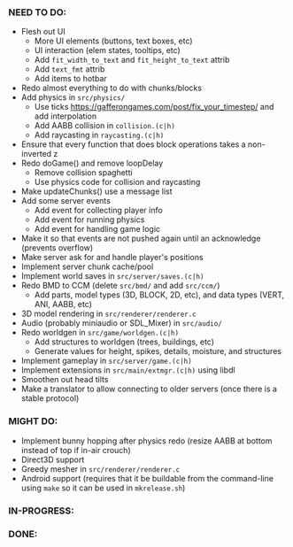 ### NEED TO DO:
- Flesh out UI
    - More UI elements (buttons, text boxes, etc)
    - UI interaction (elem states, tooltips, etc)
    - Add `fit_width_to_text` and `fit_height_to_text` attrib
    - Add `text_fmt` attrib
    - Add items to hotbar
- Redo almost everything to do with chunks/blocks
- Add physics in `src/physics/`
    - Use ticks https://gafferongames.com/post/fix_your_timestep/ and add interpolation
    - Add AABB collision in `collision.(c|h)`
    - Add raycasting in `raycasting.(c|h)`
- Ensure that every function that does block operations takes a non-inverted z
- Redo doGame() and remove loopDelay
    - Remove collision spaghetti
    - Use physics code for collision and raycasting
- Make updateChunks() use a message list
- Add some server events
    - Add event for collecting player info
    - Add event for running physics
    - Add event for handling game logic
- Make it so that events are not pushed again until an acknowledge (prevents overflow)
- Make server ask for and handle player's positions
- Implement server chunk cache/pool
- Implement world saves in `src/server/saves.(c|h)`
- Redo BMD to CCM (delete `src/bmd/` and add `src/ccm/`)
    - Add parts, model types (3D, BLOCK, 2D, etc), and data types (VERT, ANI, AABB, etc)
- 3D model rendering in `src/renderer/renderer.c`
- Audio (probably miniaudio or SDL_Mixer) in `src/audio/`
- Redo worldgen in `src/game/worldgen.(c|h)`
    - Add structures to worldgen (trees, buildings, etc)
    - Generate values for height, spikes, details, moisture, and structures
- Implement gameplay in `src/server/game.(c|h)`
- Implement extensions in `src/main/extmgr.(c|h)` using libdl
- Smoothen out head tilts
- Make a translator to allow connecting to older servers (once there is a stable protocol)

### MIGHT DO:
- Implement bunny hopping after physics redo (resize AABB at bottom instead of top if in-air crouch)
- Direct3D support
- Greedy mesher in `src/renderer/renderer.c`
- Android support (requires that it be buildable from the command-line using `make` so it can be used in `mkrelease.sh`)

### IN-PROGRESS:

### DONE:
